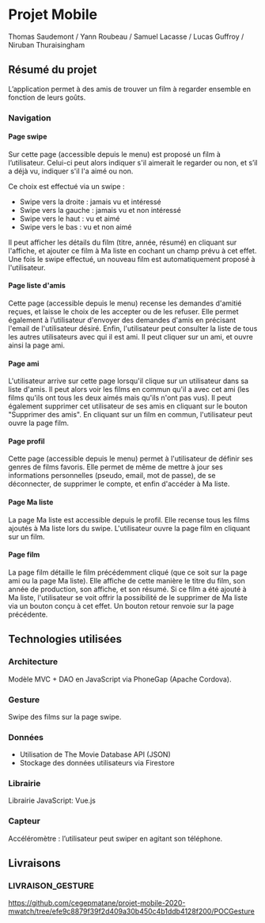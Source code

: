 # Projet Mobile

Thomas Saudemont / Yann Roubeau / Samuel Lacasse / Lucas Guffroy / Niruban Thuraisingham

## Résumé du projet

L’application permet à des amis de trouver un film à regarder ensemble en fonction de leurs goûts.

### Navigation

#### Page swipe

Sur cette page (accessible depuis le menu) est proposé un film à l’utilisateur. Celui-ci peut alors indiquer s'il aimerait le regarder ou non, et s’il a déjà vu, indiquer s'il l'a aimé ou non. 

Ce choix est effectué via un swipe : 

- Swipe vers la droite : jamais vu et intéressé
- Swipe vers la gauche : jamais vu et non intéressé
- Swipe vers le haut : vu et aimé
- Swipe vers le bas : vu et non aimé

Il peut afficher les détails du film (titre, année, résumé) en cliquant sur l'affiche, et ajouter ce film à Ma liste en cochant un champ prévu à cet effet. Une fois le swipe effectué, un nouveau film est automatiquement proposé à l'utilisateur.

#### Page liste d'amis

Cette page (accessible depuis le menu) recense les demandes d'amitié reçues, et laisse le choix de les accepter ou de les refuser. Elle permet également à l’utilisateur d'envoyer des demandes d'amis en précisant l'email de l'utilisateur désiré. Enfin, l'utilisateur peut consulter la liste de tous les autres utilisateurs avec qui il est ami. Il peut cliquer sur un ami, et ouvre ainsi la page ami.

#### Page ami

L'utilisateur arrive sur cette page lorsqu'il clique sur un utilisateur dans sa liste d'amis. Il peut alors voir les films en commun qu'il a avec cet ami (les films qu'ils ont tous les deux aimés mais qu'ils n'ont pas vus). Il peut également supprimer cet utilisateur de ses amis en cliquant sur le bouton "Supprimer des amis".  En cliquant sur un film en commun, l'utilisateur peut ouvre la page film.

#### Page profil

Cette page (accessible depuis le menu) permet à l'utilisateur de définir ses genres de films favoris. Elle permet de même de mettre à jour ses informations personnelles (pseudo, email, mot de passe), de se déconnecter, de supprimer le compte, et enfin d'accéder à Ma liste.

#### Page Ma liste

La page Ma liste est accessible depuis le profil. Elle recense tous les films ajoutés à Ma liste lors du swipe. L'utilisateur ouvre la page film en cliquant sur un film.

#### Page film

La page film détaille le film précédemment cliqué (que ce soit sur la page ami ou la page Ma liste). Elle affiche de cette manière le titre du film, son année de production, son affiche, et son résumé. Si ce film a été ajouté à Ma liste, l'utilisateur se voit offrir la possibilité de le supprimer de Ma liste via un bouton conçu à cet effet. Un bouton retour renvoie sur la page précédente.

## Technologies utilisées

### Architecture

Modèle MVC + DAO en JavaScript via PhoneGap (Apache Cordova).

### Gesture

Swipe des films sur la page swipe.

### Données

- Utilisation de The Movie Database API (JSON)
- Stockage des données utilisateurs via Firestore

### Librairie

Librairie JavaScript: Vue.js

### Capteur

Accéléromètre : l’utilisateur peut swiper en agitant son téléphone.

## Livraisons

### LIVRAISON_GESTURE

https://github.com/cegepmatane/projet-mobile-2020-mwatch/tree/efe9c8879f39f2d409a30b450c4b1ddb4128f200/POCGesture

